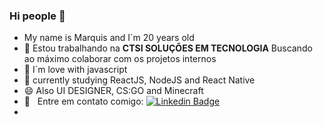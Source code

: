### Hi people 👋

- My name is Marquis and I´m 20 years old
- :rocket: Estou trabalhando na **CTSI SOLUÇÕES EM TECNOLOGIA** Buscando ao máximo colaborar com os projetos internos
- 💙 I´m love with javascript
- 🌱 currently studying ReactJS, NodeJS and React Native 
- 😄 Also UI DESIGNER, CS:GO and Minecraft
- :email: &nbsp; Entre em contato comigo: [![Linkedin Badge](https://media-exp1.licdn.com/dms/image/C4E03AQFwDTYVmEsNLg/profile-displayphoto-shrink_200_200/0/1557450033280?e=1619654400&v=beta&t=Yg6tYA-0uXIi2E1TWNBevlB_nDMQ6fpCjLiw80jGo9k)](https://www.linkedin.com/in/marquis-alexander-8802a0164/)
- 
